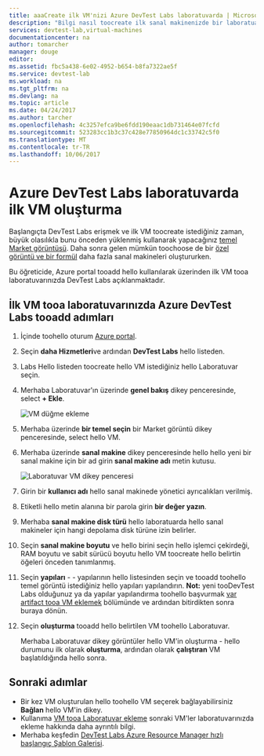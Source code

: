 ```yaml
---
title: aaaCreate ilk VM'nizi Azure DevTest Labs laboratuvarda | Microsoft Docs
description: "Bilgi nasıl toocreate ilk sanal makinenizde bir laboratuar ortamında Azure DevTest Labs"
services: devtest-lab,virtual-machines
documentationcenter: na
author: tomarcher
manager: douge
editor: 
ms.assetid: fbc5a438-6e02-4952-b654-b8fa7322ae5f
ms.service: devtest-lab
ms.workload: na
ms.tgt_pltfrm: na
ms.devlang: na
ms.topic: article
ms.date: 04/24/2017
ms.author: tarcher
ms.openlocfilehash: 4c3257efca9be6fdd190eaac1db731464e07fcfd
ms.sourcegitcommit: 523283cc1b3c37c428e77850964dc1c33742c5f0
ms.translationtype: MT
ms.contentlocale: tr-TR
ms.lasthandoff: 10/06/2017
---
```

# <a name="create-your-first-vm-in-a-lab-in-azure-devtest-labs"></a>Azure DevTest Labs laboratuvarda ilk VM oluşturma

Başlangıçta DevTest Labs erişmek ve ilk VM toocreate istediğiniz zaman, büyük olasılıkla bunu önceden yüklenmiş kullanarak yapacağınız [temel Market görüntüsü](devtest-lab-configure-marketplace-images.md). Daha sonra gelen mümkün toochoose de bir [özel görüntü ve bir formül](devtest-lab-add-vm.md) daha fazla sanal makineleri oluştururken. 

Bu öğreticide, Azure portal tooadd hello kullanılarak üzerinden ilk VM tooa laboratuvarınızda DevTest Labs açıklanmaktadır.

## <a name="steps-tooadd-your-first-vm-tooa-lab-in-azure-devtest-labs"></a>İlk VM tooa laboratuvarınızda Azure DevTest Labs tooadd adımları
1. İçinde toohello oturum [Azure portal](http://go.microsoft.com/fwlink/p/?LinkID=525040).
1. Seçin **daha Hizmetleri**ve ardından **DevTest Labs** hello listeden.
1. Labs Hello listeden toocreate hello VM istediğiniz hello Laboratuvar seçin.  
1. Merhaba Laboratuvar'ın üzerinde **genel bakış** dikey penceresinde, select **+ Ekle**.  

    ![VM düğme ekleme](./media/devtest-lab-add-vm/devtestlab-home-blade-add-vm.png)

1. Merhaba üzerinde **bir temel seçin** bir Market görüntü dikey penceresinde, select hello VM.
1. Merhaba üzerinde **sanal makine** dikey penceresinde hello hello yeni bir sanal makine için bir ad girin **sanal makine adı** metin kutusu.

    ![Laboratuvar VM dikey penceresi](./media/devtest-lab-add-vm/devtestlab-lab-add-first-vm.png)

1. Girin bir **kullanıcı adı** hello sanal makinede yönetici ayrıcalıkları verilmiş.  
1. Etiketli hello metin alanına bir parola girin **bir değer yazın**.
1. Merhaba **sanal makine disk türü** hello laboratuarda hello sanal makineler için hangi depolama disk türüne izin belirler.
1. Seçin **sanal makine boyutu** ve hello birini seçin hello işlemci çekirdeği, RAM boyutu ve sabit sürücü boyutu hello VM toocreate hello belirtin öğeleri önceden tanımlanmış.
1. Seçin **yapıları** - - yapılarının hello listesinden seçin ve tooadd toohello temel görüntü istediğiniz hello yapıları yapılandırın.
    **Not:** yeni tooDevTest Labs olduğunuz ya da yapılar yapılandırma toohello başvurmak [var artifact tooa VM eklemek](./devtest-lab-add-vm.md#add-an-existing-artifact-to-a-vm) bölümünde ve ardından bitirdikten sonra buraya dönün.
1. Seçin **oluşturma** tooadd hello belirtilen VM toohello Laboratuvar.

   Merhaba Laboratuvar dikey görüntüler hello VM'in oluşturma - hello durumunu ilk olarak **oluşturma**, ardından olarak **çalıştıran** VM başlatıldığında hello sonra.

## <a name="next-steps"></a>Sonraki adımlar
* Bir kez VM oluşturulan hello toohello VM seçerek bağlayabilirsiniz **Bağlan** hello VM'in dikey.
* Kullanıma [VM tooa Laboratuvar ekleme](devtest-lab-add-vm.md) sonraki VM'ler laboratuvarınızda ekleme hakkında daha ayrıntılı bilgi.
* Merhaba keşfedin [DevTest Labs Azure Resource Manager hızlı başlangıç Şablon Galerisi](https://github.com/Azure/azure-devtestlab/tree/master/ARMTemplates).
